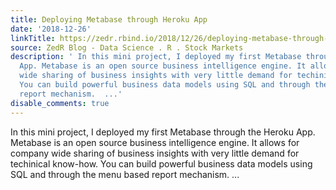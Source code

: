 ```yaml
---
title: Deploying Metabase through Heroku App
date: '2018-12-26'
linkTitle: https://zedr.rbind.io/2018/12/26/deploying-metabase-through-heroku-app/
source: ZedR Blog - Data Science . R . Stock Markets
description: ' In this mini project, I deployed my first Metabase through the Heroku
  App. Metabase is an open source business intelligence engine. It allows for company
  wide sharing of business insights with very little demand for techinical know-how.
  You can build powerful business data models using SQL and through the menu based
  report mechanism.  ...'
disable_comments: true
---
```

 In this mini project, I deployed my first Metabase through the Heroku App. Metabase is an open source business intelligence engine. It allows for company wide sharing of business insights with very little demand for techinical know-how. You can build powerful business data models using SQL and through the menu based report mechanism.  ...